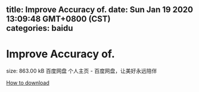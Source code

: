 
title: Improve Accuracy of.
date: Sun Jan 19 2020 13:09:48 GMT+0800 (CST)    
categories: baidu
---

# Improve Accuracy of.
size: 863.00 kB
 百度网盘 个人主页 - 百度网盘，让美好永远陪伴
 

[How to download](https://bpcam.bemobtrk.com/go/2ceec3aa-1ca2-46d6-b9ff-aaa5c184517c?jno=990)